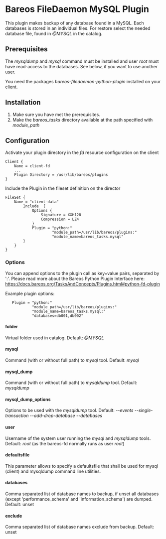 # Bareos FileDaemon MySQL Plugin
This plugin makes backup of any database found in a MySQL. Each databases is stored in an individual files.
For restore select the needed database file, found in *@MYSQL* in the catalog.

## Prerequisites
The *mysqldump* and *mysql* command must be installed and user *root* must have read-access to the databases.
See below, if you want to use another user.

You need the packages *bareos-filedaemon-python-plugin* installed on your client.

## Installation
1. Make sure you have met the prerequisites.
2. Make the *bareos_tasks* directory available at the path specified with *module_path*

## Configuration

Activate your plugin directory in the *fd* resource configuration on the client
```
Client {                          
    Name = client-fd
    ...
    Plugin Directory = /usr/lib/bareos/plugins
}
```

Include the Plugin in the fileset definition on the director
```
FileSet {
    Name = "client-data"
        Include  {
            Options {
                Signature = XXH128
                Compression = LZ4
            }
            Plugin = "python:"
                     "module_path=/usr/lib/bareos/plugins:"
                     "module_name=bareos_tasks.mysql"
        }
    }
}
```

### Options
You can append options to the plugin call as key=value pairs, separated by ':'.
Please read more about the Bareos Python Plugin Interface here: https://docs.bareos.org/TasksAndConcepts/Plugins.html#python-fd-plugin

Example plugin options:
```
   Plugin = "python:"
            "module_path=/usr/lib/bareos/plugins:"
            "module_name=bareos_tasks.mysql:"
            "databases=db001,db002"
```

#### folder
Virtual folder used in catalog. Default: *@MYSQL*

#### mysql
Command (with or without full path) to *mysql* tool. Default: *mysql*

#### mysql_dump
Command (with or without full path) to *mysqldump* tool. Default: *mysqldump*

#### mysql_dump_options
Options to be used with the *mysqldump* tool. Default: *--events --single-transaction --add-drop-database --databases*

#### user
Username of the system user running the *mysql* and *mysqldump* tools. Default: *root* (as the bareos-fd normally runs as user *root*)

#### defaultsfile
This parameter allows to specify a defaultsfile that shall be used for mysql (client) and mysqldump command line utilities.

#### databases
Comma separated list of database names to backup, if unset all databases (except 'performance_schema' and 'information_schema') are dumped. Default: unset

#### exclude
Comma separated list of database names exclude from backup. Default: unset
